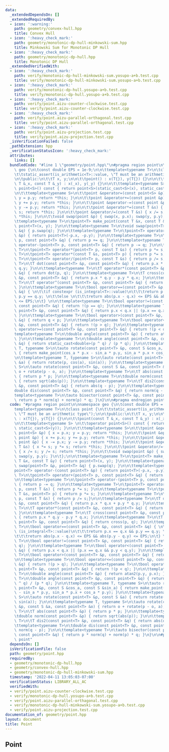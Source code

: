 ```yaml
---
data:
  _extendedDependsOn: []
  _extendedRequiredBy:
  - icon: ':warning:'
    path: geometry/convex-hull.hpp
    title: Convex Hull
  - icon: ':heavy_check_mark:'
    path: geometry/monotonic-dp-hull-minkowski-sum.hpp
    title: Minkowski Sum for Monotonic DP Hull
  - icon: ':heavy_check_mark:'
    path: geometry/monotonic-dp-hull.hpp
    title: Monotonic DP Hull
  _extendedVerifiedWith:
  - icon: ':heavy_check_mark:'
    path: verify/monotonic-dp-hull-minkowski-sum.yosupo-a+b.test.cpp
    title: verify/monotonic-dp-hull-minkowski-sum.yosupo-a+b.test.cpp
  - icon: ':heavy_check_mark:'
    path: verify/monotonic-dp-hull.yosupo-a+b.test.cpp
    title: verify/monotonic-dp-hull.yosupo-a+b.test.cpp
  - icon: ':heavy_check_mark:'
    path: verify/point.aizu-counter-clockwise.test.cpp
    title: verify/point.aizu-counter-clockwise.test.cpp
  - icon: ':heavy_check_mark:'
    path: verify/point.aizu-parallel-orthagonal.test.cpp
    title: verify/point.aizu-parallel-orthagonal.test.cpp
  - icon: ':heavy_check_mark:'
    path: verify/point.aizu-projection.test.cpp
    title: verify/point.aizu-projection.test.cpp
  _isVerificationFailed: false
  _pathExtension: hpp
  _verificationStatusIcon: ':heavy_check_mark:'
  attributes:
    links: []
  bundledCode: "#line 1 \"geometry/point.hpp\"\n#pragma region point\n\nnamespace\
    \ geo {\n\tconst double EPS = 1e-9;\n\n\ttemplate<typename T>\n\tclass point {\n\
    \t\tstatic_assert(is_arithmetic<T>::value, \"T must be an arithmetic type\");\n\
    \n\tpublic:\n\t\tT x, y;\n\n\t\tpoint() : x(T{}), y(T{}) {}\n\n\t\tpoint(const\
    \ T &_x, const T &_y) : x(_x), y(_y) {}\n\n\t\ttemplate<typename S> \n\t\toperator\
    \ point<S>() const { return point<S>(static_cast<S>(x), static_cast<S>(y)); }\n\
    \n\t\ttemplate<typename S>\n\t\tpoint &operator=(const point<S> &p) { x = p.x;\
    \ y = p.y; return *this; }\n\n\t\tpoint &operator+=(const point &p) { x += p.x;\
    \ y += p.y; return *this; }\n\n\t\tpoint &operator-=(const point &p) { x -= p.x;\
    \ y -= p.y; return *this; }\n\n\t\tpoint &operator*=(const T &s) { x *= s; y *=\
    \ s; return *this; }\n\n\t\tpoint &operator/=(const T &s) { x /= s; y /= s; return\
    \ *this; }\n\n\t\tvoid swap(point &p) { swap(x, p.x); swap(y, p.y); }\n\t};\n\n\
    \ttemplate<typename T>\n\tpoint<T> make_point(const T &x, const T &y) { return\
    \ point<T>(x, y); }\n\n\ttemplate<typename T>\n\tvoid swap(point<T> &p, point<T>\
    \ &q) { p.swap(q); }\n\n\ttemplate<typename T>\n\tpoint<T> operator-(const point<T>\
    \ &p) { return point<T>(-p.x, -p.y); }\n\n\ttemplate<typename T>\n\tpoint<T> operator+(point<T>\
    \ p, const point<T> &q) { return p += q; }\n\n\ttemplate<typename T>\n\tpoint<T>\
    \ operator-(point<T> p, const point<T> &q) { return p -= q; }\n\n\ttemplate<typename\
    \ T>\n\tpoint<T> operator*(point<T> p, const T &s) { return p *= s; }\n\n\ttemplate<typename\
    \ T>\n\tpoint<T> operator*(const T &s, point<T> p) { return p *= s; }\n\n\ttemplate<typename\
    \ T>\n\tpoint<T> operator/(point<T> p, const T &s) { return p /= s;}\n\n\ttemplate<typename\
    \ T>\n\tT dot(const point<T> &p, const point<T> &q) { return p.x * q.x + p.y *\
    \ q.y; }\n\n\ttemplate<typename T>\n\tT operator*(const point<T> &p, const point<T>\
    \ &q) { return dot(p, q); }\n\n\ttemplate<typename T>\n\tT cross(const point<T>\
    \ &p, const point<T> &q) { return p.x * q.y - p.y * q.x; }\n\n\ttemplate<typename\
    \ T>\n\tT operator^(const point<T> &p, const point<T> &q) { return cross(p, q);\
    \ }\n\n\ttemplate<typename T>\n\tbool operator==(const point<T> &p, const point<T>\
    \ &q) { \n\t\tif constexpr (is_integral<T>::value)\n\t\t\treturn p.x == q.x &&\
    \ p.y == q.y; \n\t\telse \n\t\t\treturn abs(p.x - q.x) <= EPS && abs(p.y - q.y)\
    \ <= EPS;\n\t} \n\n\ttemplate<typename T>\n\tbool operator!=(const point<T> &p,\
    \ const point<T> &q) { return !(p == q); }\n\n\ttemplate<typename T>\n\tbool operator<(const\
    \ point<T> &p, const point<T> &q) { return p.x < q.x || (p.x == q.x && p.y < q.y);\
    \ }\n\n\ttemplate<typename T>\n\tbool operator>(const point<T> &p, const point<T>\
    \ &q) { return q < p; }\n\n\ttemplate<typename T>\n\tbool operator<=(const point<T>\
    \ &p, const point<T> &q) { return !(p > q); }\n\n\ttemplate<typename T>\n\tbool\
    \ operator>=(const point<T> &p, const point<T> &q) { return !(p < q); }\n\n\t\
    template<typename T>\n\tdouble angle(const point<T> &p) { return atan2(p.y, p.x);\
    \ }\n\n\ttemplate<typename T>\n\tdouble angle(const point<T> &p, const point<T>\
    \ &q) { return static_cast<double>(p ^ q) / (p * q); }\n\n\ttemplate<typename\
    \ T, typename S>\n\tauto rotate(const point<T> &p, const S &cos_a, const S &sin_a)\
    \ { return make_point(cos_a * p.x - sin_a * p.y, sin_a * p.x + cos_a * p.y); }\n\
    \n\ttemplate<typename T, typename S>\n\tauto rotate(const point<T> &p, const S\
    \ &a) { return rotate(p, cos(a), sin(a)); }\n\n\ttemplate<typename T, typename\
    \ S>\n\tauto rotate(const point<T> &p, const S &a, const point<T> &o) { return\
    \ o + rotate(p - o, a); }\n\n\ttemplate<typename T>\n\tT abs(const point<T> &p)\
    \ { return p * p; }\n\n\ttemplate<typename T>\n\tdouble norm(const point<T> &p)\
    \ { return sqrt(abs(p)); }\n\n\ttemplate<typename T>\n\tT dis2(const point<T>\
    \ &p, const point<T> &q) { return abs(q - p); }\n\n\ttemplate<typename T>\n\t\
    double dis(const point<T> &p, const point<T> &q) { return norm(q - p); }\n\n\t\
    template<typename T>\n\tauto bisector(const point<T> &p, const point<T> &q) {\
    \ return p * norm(q) + norm(p) * q; }\n}\n\n#pragma endregion point\n"
  code: "#pragma region point\n\nnamespace geo {\n\tconst double EPS = 1e-9;\n\n\t\
    template<typename T>\n\tclass point {\n\t\tstatic_assert(is_arithmetic<T>::value,\
    \ \"T must be an arithmetic type\");\n\n\tpublic:\n\t\tT x, y;\n\n\t\tpoint()\
    \ : x(T{}), y(T{}) {}\n\n\t\tpoint(const T &_x, const T &_y) : x(_x), y(_y) {}\n\
    \n\t\ttemplate<typename S> \n\t\toperator point<S>() const { return point<S>(static_cast<S>(x),\
    \ static_cast<S>(y)); }\n\n\t\ttemplate<typename S>\n\t\tpoint &operator=(const\
    \ point<S> &p) { x = p.x; y = p.y; return *this; }\n\n\t\tpoint &operator+=(const\
    \ point &p) { x += p.x; y += p.y; return *this; }\n\n\t\tpoint &operator-=(const\
    \ point &p) { x -= p.x; y -= p.y; return *this; }\n\n\t\tpoint &operator*=(const\
    \ T &s) { x *= s; y *= s; return *this; }\n\n\t\tpoint &operator/=(const T &s)\
    \ { x /= s; y /= s; return *this; }\n\n\t\tvoid swap(point &p) { swap(x, p.x);\
    \ swap(y, p.y); }\n\t};\n\n\ttemplate<typename T>\n\tpoint<T> make_point(const\
    \ T &x, const T &y) { return point<T>(x, y); }\n\n\ttemplate<typename T>\n\tvoid\
    \ swap(point<T> &p, point<T> &q) { p.swap(q); }\n\n\ttemplate<typename T>\n\t\
    point<T> operator-(const point<T> &p) { return point<T>(-p.x, -p.y); }\n\n\ttemplate<typename\
    \ T>\n\tpoint<T> operator+(point<T> p, const point<T> &q) { return p += q; }\n\
    \n\ttemplate<typename T>\n\tpoint<T> operator-(point<T> p, const point<T> &q)\
    \ { return p -= q; }\n\n\ttemplate<typename T>\n\tpoint<T> operator*(point<T>\
    \ p, const T &s) { return p *= s; }\n\n\ttemplate<typename T>\n\tpoint<T> operator*(const\
    \ T &s, point<T> p) { return p *= s; }\n\n\ttemplate<typename T>\n\tpoint<T> operator/(point<T>\
    \ p, const T &s) { return p /= s;}\n\n\ttemplate<typename T>\n\tT dot(const point<T>\
    \ &p, const point<T> &q) { return p.x * q.x + p.y * q.y; }\n\n\ttemplate<typename\
    \ T>\n\tT operator*(const point<T> &p, const point<T> &q) { return dot(p, q);\
    \ }\n\n\ttemplate<typename T>\n\tT cross(const point<T> &p, const point<T> &q)\
    \ { return p.x * q.y - p.y * q.x; }\n\n\ttemplate<typename T>\n\tT operator^(const\
    \ point<T> &p, const point<T> &q) { return cross(p, q); }\n\n\ttemplate<typename\
    \ T>\n\tbool operator==(const point<T> &p, const point<T> &q) { \n\t\tif constexpr\
    \ (is_integral<T>::value)\n\t\t\treturn p.x == q.x && p.y == q.y; \n\t\telse \n\
    \t\t\treturn abs(p.x - q.x) <= EPS && abs(p.y - q.y) <= EPS;\n\t} \n\n\ttemplate<typename\
    \ T>\n\tbool operator!=(const point<T> &p, const point<T> &q) { return !(p ==\
    \ q); }\n\n\ttemplate<typename T>\n\tbool operator<(const point<T> &p, const point<T>\
    \ &q) { return p.x < q.x || (p.x == q.x && p.y < q.y); }\n\n\ttemplate<typename\
    \ T>\n\tbool operator>(const point<T> &p, const point<T> &q) { return q < p; }\n\
    \n\ttemplate<typename T>\n\tbool operator<=(const point<T> &p, const point<T>\
    \ &q) { return !(p > q); }\n\n\ttemplate<typename T>\n\tbool operator>=(const\
    \ point<T> &p, const point<T> &q) { return !(p < q); }\n\n\ttemplate<typename\
    \ T>\n\tdouble angle(const point<T> &p) { return atan2(p.y, p.x); }\n\n\ttemplate<typename\
    \ T>\n\tdouble angle(const point<T> &p, const point<T> &q) { return static_cast<double>(p\
    \ ^ q) / (p * q); }\n\n\ttemplate<typename T, typename S>\n\tauto rotate(const\
    \ point<T> &p, const S &cos_a, const S &sin_a) { return make_point(cos_a * p.x\
    \ - sin_a * p.y, sin_a * p.x + cos_a * p.y); }\n\n\ttemplate<typename T, typename\
    \ S>\n\tauto rotate(const point<T> &p, const S &a) { return rotate(p, cos(a),\
    \ sin(a)); }\n\n\ttemplate<typename T, typename S>\n\tauto rotate(const point<T>\
    \ &p, const S &a, const point<T> &o) { return o + rotate(p - o, a); }\n\n\ttemplate<typename\
    \ T>\n\tT abs(const point<T> &p) { return p * p; }\n\n\ttemplate<typename T>\n\
    \tdouble norm(const point<T> &p) { return sqrt(abs(p)); }\n\n\ttemplate<typename\
    \ T>\n\tT dis2(const point<T> &p, const point<T> &q) { return abs(q - p); }\n\n\
    \ttemplate<typename T>\n\tdouble dis(const point<T> &p, const point<T> &q) { return\
    \ norm(q - p); }\n\n\ttemplate<typename T>\n\tauto bisector(const point<T> &p,\
    \ const point<T> &q) { return p * norm(q) + norm(p) * q; }\n}\n\n#pragma endregion\
    \ point"
  dependsOn: []
  isVerificationFile: false
  path: geometry/point.hpp
  requiredBy:
  - geometry/monotonic-dp-hull.hpp
  - geometry/convex-hull.hpp
  - geometry/monotonic-dp-hull-minkowski-sum.hpp
  timestamp: '2022-04-11 13:05:03-07:00'
  verificationStatus: LIBRARY_ALL_AC
  verifiedWith:
  - verify/point.aizu-counter-clockwise.test.cpp
  - verify/monotonic-dp-hull.yosupo-a+b.test.cpp
  - verify/point.aizu-parallel-orthagonal.test.cpp
  - verify/monotonic-dp-hull-minkowski-sum.yosupo-a+b.test.cpp
  - verify/point.aizu-projection.test.cpp
documentation_of: geometry/point.hpp
layout: document
title: Point
---
```


## Point